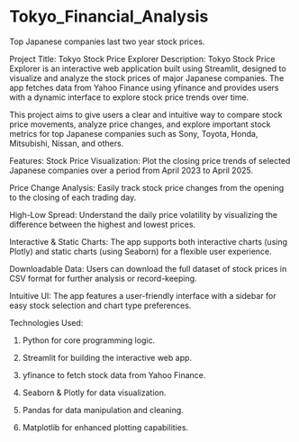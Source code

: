# Tokyo_Financial_Analysis
Top Japanese companies last two year stock prices. 

Project Title: Tokyo Stock Price Explorer
Description:
Tokyo Stock Price Explorer is an interactive web application built using Streamlit, designed to visualize and analyze the stock prices of major Japanese companies. The app fetches data from Yahoo Finance using yfinance and provides users with a dynamic interface to explore stock price trends over time.

This project aims to give users a clear and intuitive way to compare stock price movements, analyze price changes, and explore important stock metrics for top Japanese companies such as Sony, Toyota, Honda, Mitsubishi, Nissan, and others.

Features:
Stock Price Visualization: Plot the closing price trends of selected Japanese companies over a period from April 2023 to April 2025.

Price Change Analysis: Easily track stock price changes from the opening to the closing of each trading day.

High-Low Spread: Understand the daily price volatility by visualizing the difference between the highest and lowest prices.

Interactive & Static Charts: The app supports both interactive charts (using Plotly) and static charts (using Seaborn) for a flexible user experience.

Downloadable Data: Users can download the full dataset of stock prices in CSV format for further analysis or record-keeping.

Intuitive UI: The app features a user-friendly interface with a sidebar for easy stock selection and chart type preferences.

Technologies Used:
1) Python for core programming logic.

2) Streamlit for building the interactive web app.

3) yfinance to fetch stock data from Yahoo Finance.

4) Seaborn & Plotly for data visualization.

5) Pandas for data manipulation and cleaning.

6) Matplotlib for enhanced plotting capabilities.

